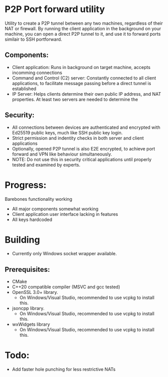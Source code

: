 # P2P Port forward utility

Utility to create a P2P tunnel between any two machines, regardless of their NAT or firewall.
By running the client application in the background on your machine, you can open a direct P2P tunnel to it, and use it to forward ports similair to SSH portforward.

## Components:
- Client application: Runs in background on target machine, accepts incomming connections
- Command and Control (C2) server: Constantly connected to all client applications, to facilitate message passing before a direct tunnel is established
- IP Server: Helps clients determine their own public IP address, and NAT properties. At least two servers are needed to determine the 

## Security:
- All connections between devices are authenticated and encrypted with Ed25519 public keys, much like SSH public key login.
- Strict permission and indentity checks in both server and client applications
- Optionally, opened P2P tunnel is also E2E encrypted, to achieve port forward and VPN like behaviour simultaneously.
- NOTE: Do not use this in security critical applications until properly tested and examined by experts.

# Progress:
Barebones functionality working
- All major components somewhat working
- Client application user interface lacking in features
- All keys hardcoded

# Building
- Currently only Windows socket wrapper available.
## Prerequisites:
- CMake
- C++20 compatible compiler (MSVC and gcc tested)
- OpenSSL 3.0+ library. 
  - On Windows/Visual Studio, recommended to use vcpkg to install this.
- jsoncpp library.
  - On Windows/Visual Studio, recommended to use vcpkg to install this.
- wxWidgets library
  - On Windows/Visual Studio, recommended to use vcpkg to install this.

# Todo:
- Add faster hole punching for less restrictive NATs